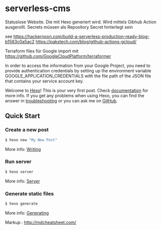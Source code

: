 # serverless-cms

Statuslose Website. Die mit Hexo generiert wird.
Wird mittels Gibhub Action ausgerollt.
Secrets müssen als Repository Secret hinterlegt sein

see 
https://hackernoon.com/build-a-serverless-production-ready-blog-b1583c0a5ac2
https://pakstech.com/blog/github-actions-gcloud/

Terraform files für Google import mit 
https://github.com/GoogleCloudPlatform/terraformer

In order to access the information from your Google Project, you need to provide authentication credentials by setting up the environment variable GOOGLE_APPLICATION_CREDENTIALS with the file path of the JSON file that contains your service account key.


Welcome to [Hexo](https://hexo.io/)! This is your very first post. Check [documentation](https://hexo.io/docs/) for more info. If you get any problems when using Hexo, you can find the answer in [troubleshooting](https://hexo.io/docs/troubleshooting.html) or you can ask me on [GitHub](https://github.com/hexojs/hexo/issues).

## Quick Start

### Create a new post

``` bash
$ hexo new "My New Post"
```

More info: [Writing](https://hexo.io/docs/writing.html)

### Run server

``` bash
$ hexo server
```

More info: [Server](https://hexo.io/docs/server.html)

### Generate static files

``` bash
$ hexo generate
```

More info: [Generating](https://hexo.io/docs/generating.html)



Markup : http://mdcheatsheet.com/